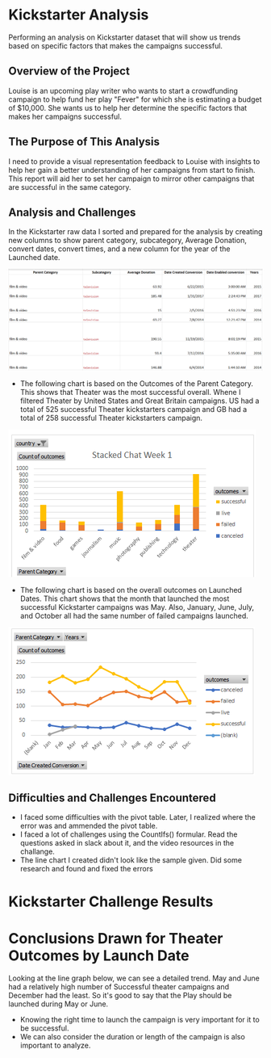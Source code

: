 # Kickstarter Analysis 
Performing an analysis on Kickstarter dataset that will show us trends based on specific factors that makes the campaigns successful.
## Overview of the Project
Louise is an upcoming play writer who wants to start a crowdfunding campaign to help fund her play "Fever" for which she is estimating a budget of $10,000. She wants us to help her determine the specific factors that makes her campaigns successful.
## The Purpose of This Analysis
I need to provide a visual representation feedback to Louise with insights to help her gain a better understanding of her campaigns from start to finish. This report will aid her to set her campaign to mirror other campaigns that are successful in the same category.
## Analysis and Challenges
In the Kickstarter raw data I sorted and prepared for the analysis by creating new columns to show parent category, subcategory, Average Donation, convert dates, convert times, and a new column for the year of the Launched date.

![](https://github.com/QIhunwoKingsley/Kickstarter-analysis/blob/main/TableRead.png)



- The following chart is based on the Outcomes of the Parent Category. This shows that Theater was the most successful overall. Whene I filtered Theater by United States and Great Britain campaigns. US had a total of 525 successful Theater kickstarters campaign and GB had a total of 258 successful Theater kickstarters campaign.

![](https://github.com/QIhunwoKingsley/Kickstarter-analysis/blob/main/Stacked%20Chat%20Week%201.png)



- The following chart is based on the overall outcomes on Launched Dates. This chart shows that the month that launched the most successful Kickstarter campaigns was May. Also, January, June, July, and October all had the same number of failed campaigns launched.

![](https://github.com/QIhunwoKingsley/Kickstarter-analysis/blob/main/Stacked%20Line%20Chat%20Week%201.png)


## Difficulties and Challenges Encountered
- I faced some difficulties with the pivot table. Later, I realized where the error was and ammended the pivot table.
- I faced a lot of challenges using the CountIfs() formular. Read the questions asked in slack about it, and the video resources in the challange.
- The line chart I created didn't look like the sample given. Did some research and found and fixed the errors


# Kickstarter Challenge Results
# Conclusions Drawn for Theater Outcomes by Launch Date
Looking at the line graph below, we can see a detailed trend. May and June had a relatively high number of Successful theater campaigns and December had the least. So it's good to say that the Play should be launched during May or June.
- Knowing the right time to launch the campaign is very important for it to be successful.
- We can also consider the duration or length of the campaign is also important to analyze. 

![]()


